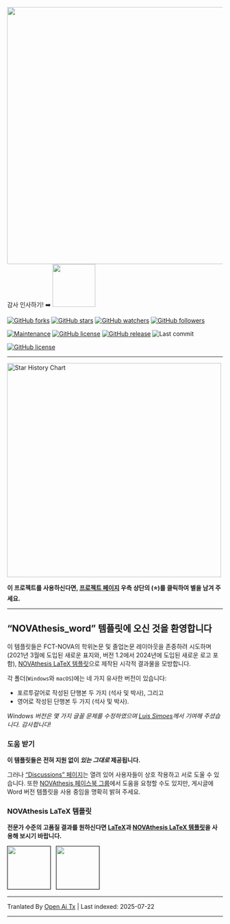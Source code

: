 <meta property="og:image" content="https://joaomlourenco.github.io/novathesis_word/novathesis-word-logo-v5.svg" />

<div>
<img src="https://joaomlourenco.github.io/novathesis_word/novathesis-word-logo-v5.jpg" width="600"/>
감사 인사하기! ➡️ <img src="https://github.com/user-attachments/assets/8434a462-3599-4d3c-a2fd-04995db03fe3" width="100"/>
</div>

[![GitHub forks](https://img.shields.io/github/forks/joaomlourenco/novathesis_word.svg?style=social&label=Fork)](https://github.com/joaomlourenco/novathesis_word)
[![GitHub stars](https://img.shields.io/github/stars/joaomlourenco/novathesis_word.svg?style=social&label=Star)](https://github.com/joaomlourenco/novathesis_word)
[![GitHub watchers](https://img.shields.io/github/watchers/joaomlourenco/novathesis_word.svg?style=social&label=Watch)](https://github.com/joaomlourenco/novathesis_word)
[![GitHub followers](https://img.shields.io/github/followers/joaomlourenco.svg?style=social&label=Follow)](https://github.com/joaomlourenco/novathesis_word)

[![Maintenance](https://img.shields.io/badge/Maintained%3F-no-red.svg)](https://github.com/joaomlourenco/novathesis_word/graphs/commit-activity)
[![GitHub license](https://img.shields.io/badge/License-LaTeX%20v1.3c-green.svg)](https://www.latex-project.org/lppl/lppl-1-3c)
[![GitHub release](https://img.shields.io/github/release/joaomlourenco/novathesis_word.svg)](https://github.com/joaomlourenco/novathesis_word/releases/)
![![Last commit](https://github.com/joaomlourenco/novathesis_word)](https://img.shields.io/github/last-commit/joaomlourenco/novathesis?color=blue)

[![GitHub license](https://img.shields.io/badge/SAY%20THANKS-€5-orange.svg)](https://www.paypal.com/donate/?hosted_button_id=8WA8FRVMB78W8)

--------

<picture>
  <source
    media="(prefers-color-scheme: dark)"
    srcset="
      https://api.star-history.com/svg?repos=joaomlourenco/novathesis_word&type=Date&theme=dark
    "
  />
  <source
    media="(prefers-color-scheme: light)"
    srcset="
      https://api.star-history.com/svg?repos=joaomlourenco/novathesis_word&type=Date
    "
  />
  <img
    width="500"
    alt="Star History Chart"
    src="https://api.star-history.com/svg?repos=joaomlourenco/novathesis_word&type=Date"
  />
</picture>

**이 프로젝트를 사용하신다면, [프로젝트 페이지](https://github.com/joaomlourenco/novathesis_word) 우측 상단의 (⭐️)를 클릭하여 별을 남겨 주세요.**

--------

## “NOVAthesis_word” 템플릿에 오신 것을 환영합니다

이 템플릿들은 FCT-NOVA의 학위논문 및 졸업논문 레이아웃을 존중하려 시도하며 (2021년 3월에 도입된 새로운 표지와, 버전 1.2에서 2024년에 도입된 새로운 로고 포함), [NOVAthesis LaTeX 템플릿](https://joaomlourenco.github.io/novathesis/)으로 제작된 시각적 결과물을 모방합니다.  

각 폴더(`Windows`와 `macOS`)에는 네 가지 유사한 버전이 있습니다:

* 포르투갈어로 작성된 단행본 두 가지 (석사 및 박사), 그리고 
* 영어로 작성된 단행본 두 가지 (석사 및 박사).

*Windows 버전은 몇 가지 글꼴 문제를 수정하였으며 [Luis Simoes](https://raw.githubusercontent.com/joaomlourenco/novathesis_word/main/mailto:lfm.simoes@campus.fct.unl.pt)께서 기여해 주셨습니다. 감사합니다!*


### 도움 받기

**이 템플릿들은 전혀 지원 없이 _있는 그대로_ 제공됩니다.**

그러나 [“Discussions” 페이지](https://github.com/joaomlourenco/novathesis_word/discussions)는 열려 있어 사용자들이 상호 작용하고 서로 도울 수 있습니다. 또한 [NOVAthesis 페이스북 그룹](https://www.facebook.com/groups/novathesis)에서 도움을 요청할 수도 있지만, 게시글에 Word 버전 템플릿을 사용 중임을 명확히 밝혀 주세요.


### NOVAthesis LaTeX 템플릿

**전문가 수준의 고품질 결과를 원하신다면 [LaTeX](https://www.latex-project.org/)과 [NOVAthesis LaTeX 템플릿](https://joaomlourenco.github.io/novathesis/)을 사용해 보시기 바랍니다.**


<kbd><img src="https://raw.githubusercontent.com/joaomlourenco/novathesis/gh-pages/Showcase/Covers/SVG/nova-fct-phd-en.svg" border="1" width="100"/></kbd>&nbsp;&nbsp;
<kbd><img src="https://raw.githubusercontent.com/joaomlourenco/novathesis/gh-pages/Showcase/Covers/SVG/nova-fct-msc-en.svg" border="1" width="100"/></kbd>


---

Tranlated By [Open Ai Tx](https://github.com/OpenAiTx/OpenAiTx) | Last indexed: 2025-07-22

---